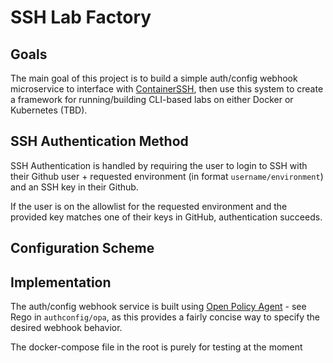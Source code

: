 # SSH Lab Factory

## Goals
The main goal of this project is to build a simple auth/config webhook microservice to interface with [ContainerSSH](https://containerssh.io/), then use this system to create a framework for running/building CLI-based labs on either Docker or Kubernetes (TBD).

## SSH Authentication Method
SSH Authentication is handled by requiring the user to login to SSH with their Github user + requested environment (in format `username/environment`) and an SSH key in their Github. 

If the user is on the allowlist for the requested environment and the provided key matches one of their keys in GitHub, authentication succeeds.

## Configuration Scheme


## Implementation
The auth/config webhook service is built using [Open Policy Agent](https://www.openpolicyagent.org/) - see Rego in `authconfig/opa`, as this provides a fairly concise way to specify the desired webhook behavior.

The docker-compose file in the root is purely for testing at the moment